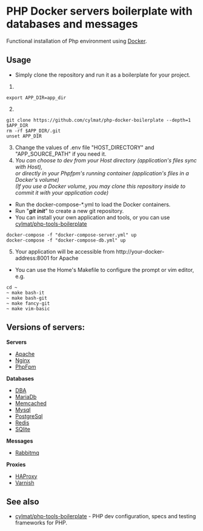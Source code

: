 PHP Docker servers boilerplate with databases and messages
===
Functional installation of Php environment using [Docker](https://www.docker.com).  

Usage
-----
* Simply clone the repository and run it as a boilerplate for your project.  
1.
```
export APP_DIR=app_dir
```
2.
```
git clone https://github.com/cylmat/php-docker-boilerplate --depth=1 $APP_DIR
rm -rf $APP_DIR/.git
unset APP_DIR

```
3. Change the values of .env file "HOST_DIRECTORY" and "APP_SOURCE_PATH" if you need it.
4. _You can choose to dev from your Host directory (application's files sync with Host),  
   or directly in your Phpfpm's running container (application's files in a Docker's volume)_  
   _(If you use a Docker volume, you may clone this repository inside to commit it with your application code)_
- Run the docker-compose-*.yml to load the Docker containers.
- Run "**_git init_**" to create a new git repository. 
- You can install your own application and tools, or you can use [cylmat/php-tools-boilerplate](https://github.com/cylmat/php-tools-boilerplate)  
```
docker-compose -f "docker-compose-server.yml" up
docker-compose -f "docker-compose-db.yml" up
```
5. Your application will be accessible from http://your-docker-address:8001 for Apache

* You can use the Home's Makefile to configure the prompt or vim editor, e.g.
```
cd ~
~ make bash-it
~ make bash-git
~ make fancy-git
~ make vim-basic
```

Versions of servers:
---
**Servers**  
* [Apache](https://httpd.apache.org)
* [Nginx](https://www.nginx.com)
* [PhpFpm](https://www.php.net/manual/fr/install.fpm.php)

**Databases**  
* [DBA](https://www.oracle.com/database/berkeley-db/db.html)
* [MariaDb](https://mariadb.org)
* [Memcached](https://memcached.org)
* [Mysql](https://www.mysql.com)
* [PostgreSql](https://www.postgresql.org)
* [Redis](https://redis.io)
* [SQlite](https://www.sqlite.org)

**Messages**  
* [Rabbitmq](https://www.rabbitmq.com)

**Proxies**  
* [HAProxy](http://www.haproxy.org)
* [Varnish](https://varnish-cache.org)

## See also
* [cylmat/php-tools-boilerplate](https://github.com/cylmat/php-tools-boilerplate/) - PHP dev configuration, specs and testing frameworks for PHP.
